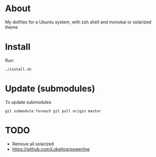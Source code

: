 
# About

My dotfiles for a Ubuntu system, with zsh shell and monokai or solarized theme

# Install

Run:

    ./install.sh

# Update (submodules)

To update submodules

    git submodule foreach git pull origin master

# TODO

- Remove all solarized
- https://github.com/Lokaltog/powerline
